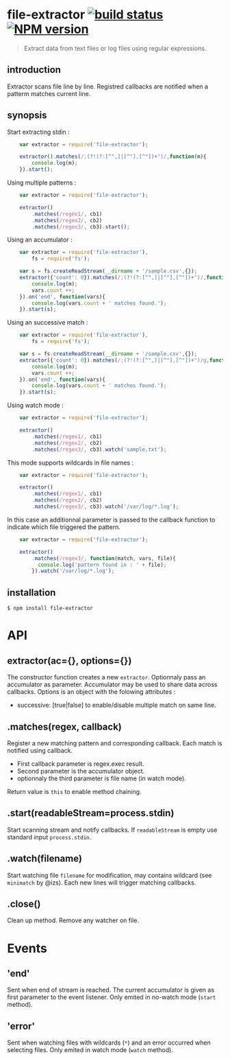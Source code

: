 
file-extractor [![build status](https://secure.travis-ci.org/jcreigno/nodejs-file-extractor.png)](http://travis-ci.org/jcreigno/nodejs-file-extractor) [![NPM version](https://badge.fury.io/js/file-extractor.png)](https://npmjs.org/package/file-extractor)
=========

> Extract data from text files or log files using regular expressions.

introduction
------------
Extractor scans file line by line. Registred callbacks are notified when a patterm matches current line.

synopsis
--------
Start extracting stdin :

```javascript
    var extractor = require('file-extractor');

    extractor().matches(/;(?!(?:[^",]|[^"],[^"])+")/,function(m){
        console.log(m);
    }).start();
```  
Using multiple patterns :

```javascript
    var extractor = require('file-extractor');

    extractor()
        .matches(/regex1/, cb1)
        .matches(/regex2/, cb2)
        .matches(/regex3/, cb3).start();
```  

Using an accumulator :

```javascript
    var extractor = require('file-extractor'),
        fs = require('fs');

    var s = fs.createReadStream(__dirname + '/sample.csv',{});
    extractor({'count': 0}).matches(/;(?!(?:[^",]|[^"],[^"])+")/,function(m, vars){
        console.log(m);
        vars.count ++;
    }).on('end', function(vars){
        console.log(vars.count + ' matches found.');
    }).start(s);
```  

Using an successive match :

```javascript
    var extractor = require('file-extractor'),
        fs = require('fs');

    var s = fs.createReadStream(__dirname + '/sample.csv',{});
    extractor({'count': 0}).matches(/;(?!(?:[^",]|[^"],[^"])+")/g,function(m, vars, files, firstMatch){
        console.log(m);
        vars.count ++;
    }).on('end', function(vars){
        console.log(vars.count + ' matches found.');
    }).start(s);
```  

Using watch mode :

```javascript
    var extractor = require('file-extractor');

    extractor()
        .matches(/regex1/, cb1)
        .matches(/regex2/, cb2)
        .matches(/regex3/, cb3).watch('sample.txt');
```
This mode supports wildcards in file names :
```javascript
    var extractor = require('file-extractor');

    extractor()
        .matches(/regex1/, cb1)
        .matches(/regex2/, cb2)
        .matches(/regex3/, cb3).watch('/var/log/*.log');
```

In this case an additionnal parameter is passed to the callback function to indicate which file triggered the pattern.
```javascript
    var extractor = require('file-extractor');

    extractor()
        .matches(/regex3/, function(match, vars, file){
          console.log('pattern found in : ' + file);
        }).watch('/var/log/*.log');
```


installation
------------

    $ npm install file-extractor

API
===

extractor(ac={}, options={})
----------------
The constructor function creates a new `extractor`. Optionnaly pass an accumulator as parameter.
Accumulator may be used to share data across callbacks.
Options is an object with the folowing attributes :
* successive: [true|false] to enable/disable multiple match on same line.


.matches(regex, callback)
--------------------------
Register a new matching pattern and corresponding callback. Each match is notified using callback. 

* First callback parameter is regex.exec result.
* Second parameter is the accumulator object.
* optionnaly the third parameter is file name (in watch mode).

Return value is `this` to enable method chaining.

.start(readableStream=process.stdin)
------------------------------------
Start scanning stream and notify callbacks. If `readableStream` is empty use standard input `process.stdin`.

.watch(filename)
------------------------------------
Start watching file `filename` for modification, may contains wildcard (see `minimatch` by @izs). Each new lines will trigger matching callbacks.

.close()
------------------------------------
Clean up method. Remove any watcher on file.

Events
======

'end'
-----
Sent when end of stream is reached. The current accumulator is given as first parameter to the event listener. Only emited in no-watch mode (`start` method).

'error'
-----
Sent when watching files with wildcards (`*`) and an error occurred when selecting files. Only emited in watch mode (`watch` method).

